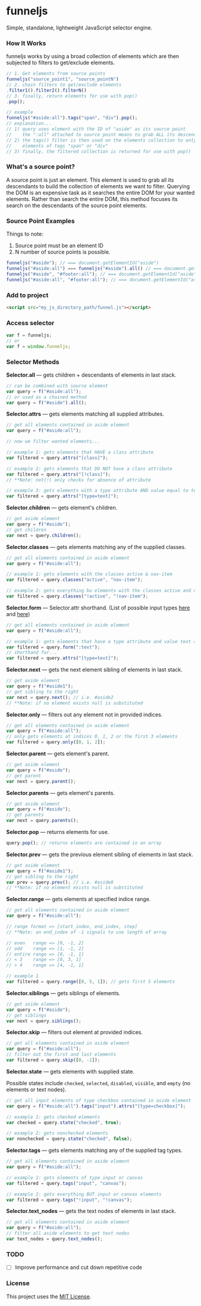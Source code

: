 # funneljs

Simple, standalone, lightweight JavaScript selector engine.

### How It Works

funneljs works by using a broad collection of elements which are then subjected
to filters to get/exclude elements.

```js
// 1. Get elements from source points
funneljs("source_point1", "source_pointN")
// 2. chain filters to get/exclude elements
.filter1().filter2().filterN()
// 3. finally, return elements for use with pop()
.pop();

// example
funneljs("#aside:all").tags("span", "div").pop();
// explanation...
// 1) query uses element with the ID of "aside" as its source point
//    the ":all" attached to source point means to grab ALL its descendants
// 2) the tags() filter is then used on the elements collection to only get
//    elements of tags "span" or "div"
// 3) finally, the filtered collection is returned for use with pop()
```

### What's a source point?

A source point is just an element. This element is used to grab all its descendants
to build the collection of elements we want to filter. Querying the DOM is an
expensive task as it searches the entire DOM for your wanted elements. Rather than
search the entire DOM, this method focuses its search on the descendants of the source
point elements.

### Source Point Examples

Things to note:

1. Source point must be an element ID
2. N number of source points is possible.

```js
funneljs("#aside"); // === document.getElementId("aside")
funneljs("#aside:all") === funneljs("#aside").all() // === document.getElementId("aside").getElementsByTagName("*");
funneljs("#aside", "#footer:all"); // === document.getElementId("aside") + document.getElementId("footer").getElementsByTagName("*");
funneljs("#aside:all", "#footer:all"); // === document.getElementId("aside").getElementsByTagName("*") + document.getElementId("footer").getElementsByTagName("*");
```

### Add to project

```html
<script src="my_js_directory_path/funnel.js"></script>
```

### Access selector

```js
var f = funneljs;
// or
var f = window.funneljs;
```

### Selector Methods

**Selector.all** &mdash; gets children + descendants of elements in last stack.

```js
// can be combined with source element
var query = f("#aside:all");
// or used as a chained method
var query = f("#aside").all();
```

**Selector.attrs** &mdash; gets elements matching all supplied attributes.

```js
// get all elements contained in aside element
var query = f("#aside:all");

// now we filter wanted elements...

// example 1: gets elements that HAVE a class attribute
var filtered = query.attrs("[class]");

// example 2: gets elements that DO NOT have a class attribute
var filtered = query.attrs("[!class]");
// **Note: not(!) only checks for absence of attribute

// example 3: gets elements with a type attribute AND value equal to text
var filtered = query.attrs("[type=text]");
```

**Selector.children** &mdash; gets element's children.

```js
// get aside element
var query = f("#aside");
// get children
var next = query.children();
```

**Selector.classes** &mdash; gets elements matching any of the supplied classes.

```js
// get all elements contained in aside element
var query = f("#aside:all");

// example 1: gets elements with the classes active & nav-item
var filtered = query.classes("active", "nav-item");

// example 2: gets everything bu elements with the classes active and nav-item
var filtered = query.classes("!active", "!nav-item");
```

**Selector.form** &mdash; Selector.attr shorthand.
(List of possible input types [here](https://developer.mozilla.org/en-US/docs/Web/HTML/Element/input) and [here](http://www.w3schools.com/TAGS/att_input_type.asp))

```js
// get all elements contained in aside element
var query = f("#aside:all");

// example 1: gets elements that have a type attribute and value text => [type=text]
var filtered = query.form(":text");
// shorthand for...
var filtered = query.attrs("[type=text]");
```

**Selector.next** &mdash; gets the next element sibling of elements in last stack.

```js
// get aside element
var query = f("#aside1");
// get sibling to the right
var next = query.next(); // i.e. #aside2
// **Note: if no element exists null is substituted
```

**Selector.only** &mdash; filters out any element not in provided indices.

```js
// get all elements contained in aside element
var query = f("#aside:all");
// only gets elements at indices 0, 1, 2 or the first 3 elements
var filtered = query.only([0, 1, 2]);
```

**Selector.parent** &mdash; gets element's parent.

```js
// get aside element
var query = f("#aside");
// get parent
var next = query.parent();
```

**Selector.parents** &mdash; gets element's parents.

```js
// get aside element
var query = f("#aside");
// get parents
var next = query.parents();
```

**Selector.pop** &mdash; returns elements for use.

```js
query.pop(); // returns elements are contained in an array
```

**Selector.prev** &mdash; gets the previous element sibling of elements in last stack.

```js
// get aside element
var query = f("#aside1");
// get sibling to the right
var prev = query.prev(); // i.e. #aside0
// **Note: if no element exists null is substituted
```

**Selector.range** &mdash; gets elements at specified indice range.

```js
// get all elements contained in aside element
var query = f("#aside:all");

// range format => [start_index, end_index, step]
// **Note: an end_index of -1 signals to use length of array

// even   range => [0, -1, 2]
// odd    range => [1, -1, 2]
// entire range => [0, -1, 1]
// < 3    range => [0, 3, 1]
// > 4    range => [4, -1, 1]

// example 1
var filtered = query.range([0, 5, 1]); // gets first 5 elements
```

**Selector.siblings** &mdash; gets siblings of elements.

```js
// get aside element
var query = f("#aside");
// get siblings
var next = query.siblings();
```

**Selector.skip** &mdash; filters out element at provided indices.

```js
// get all elements contained in aside element
var query = f("#aside:all");
// filter out the first and last elements
var filtered = query.skip([0, -1]);
```

**Selector.state** &mdash; gets elements with supplied state.

Possible states include <code>checked</code>, <code>selected</code>, <code>disabled</code>, <code>visible</code>, and <code>empty</code> (no elements or text nodes).

```js
// get all input elements of type checkbox contained in aside element
var query = f("#aside:all").tags("input").attrs("[type=checkbox]");

// example 1: gets checked elements
var checked = query.state("checked", true);

// example 2: gets nonchecked elements
var nonchecked = query.state("checked", false);
```

**Selector.tags** &mdash; gets elements matching any of the supplied tag types.

```js
// get all elements contained in aside element
var query = f("#aside:all");

// example 1: gets elements of type input or canvas
var filtered = query.tags("input", "canvas");

// example 2: gets everything BUT input or canvas elements
var filtered = query.tags("!input", "!canvas");
```

**Selector.text_nodes** &mdash; gets the text nodes of elements in last stack.

```js
// get all elements contained in aside element
var query = f("#aside:all");
// filter all aside elements to get text nodes
var text_nodes = query.text_nodes();
```

### TODO

- [ ] Improve performance and cut down repetitive code

### License

This project uses the [MIT License](https://github.com/cgabriel5/funneljs/blob/master/LICENSE.txt).
